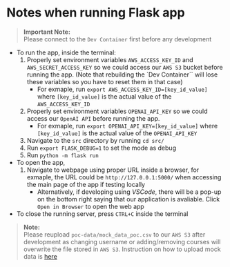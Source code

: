 # Notes when running Flask app
> **Important Note:**  
> Please connect to the `Dev Container` first before any development

- To run the app, inside the terminal:
    1. Properly set environment variables `AWS_ACCESS_KEY_ID` and `AWS_SECRET_ACCESS_KEY` so we could access our `AWS S3` bucket before running the app. (Note that rebuilding the `Dev Container`` will lose these variables so you have to reset them in that case)
        - For exmaple, run `export AWS_ACCESS_KEY_ID=[key_id_value]` where `[key_id_value]` is the actual value of the `AWS_ACCESS_KEY_ID`
    2. Properly set environment variables `OPENAI_API_KEY` so we could access our `OpenAI API` before running the app.
        - For exmaple, run `export OPENAI_API_KEY=[key_id_value]` where `[key_id_value]` is the actual value of the `OPENAI_API_KEY`
    3. Navigate to the `src` directory by running `cd src/`
    4. Run `export FLASK_DEBUG=1` to set the mode as debug
    5. Run `python -m flask run`
- To open the app,
    1. Navigate to webpage using proper URL inside a browser, for exmaple, the URL could be `http://127.0.0.1:5000/` when accessing the main page of the app if testing locally
        - Alternatively, if developing using *VSCode*, there will be a pop-up on the bottom right saying that our application is avaliable. Click `Open in Browser` to open the web app
- To close the running server, press `CTRL+C` inside the terminal
> **Note:**  
> Please reupload `poc-data/mock_data_poc.csv` to our `AWS S3` after development as changing username or adding/removing courses will overwrite the file stored in `AWS S3`. Instruction on how to upload mock data is [here](https://github.com/wangq131/4G06CapstoneProjectT5/blob/main/src/poc-data/README.md)